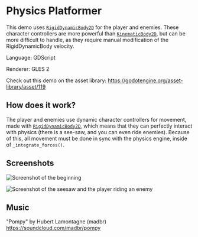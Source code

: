 # Physics Platformer

This demo uses [`RigidDynamicBody2D`](https://docs.godotengine.org/en/latest/classes/class_rigiddynamicbody2d.html)
for the player and enemies.
These character controllers are more powerful than
[`KinematicBody2D`](https://docs.godotengine.org/en/latest/classes/class_kinematicbody2d.html),
but can be more difficult to handle, as they require
manual modification of the RigidDynamicBody velocity.

Language: GDScript

Renderer: GLES 2

Check out this demo on the asset library: https://godotengine.org/asset-library/asset/119

## How does it work?

The player and enemies use dynamic character
controllers for movement, made with
[`RigidDynamicBody2D`](https://docs.godotengine.org/en/latest/classes/class_rigiddynamicbody2d.html),
which means that they can perfectly interact with physics
(there is a see-saw, and you can even ride enemies).
Because of this, all movement must be done in sync with
the physics engine, inside of `_integrate_forces()`.

## Screenshots

![Screenshot of the beginning](screenshots/beginning.png)

![Screenshot of the seesaw and the player riding an enemy](screenshots/seesaw-riding.png)

## Music

"Pompy" by Hubert Lamontagne (madbr) https://soundcloud.com/madbr/pompy
